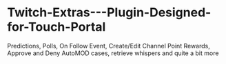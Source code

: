# Twitch-Extras---Plugin-Designed-for-Touch-Portal
Predictions, Polls, On Follow Event, Create/Edit Channel Point Rewards, Approve and Deny AutoMOD cases, retrieve whispers and quite a bit more
